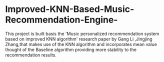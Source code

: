 # Improved-KNN-Based-Music-Recommendation-Engine-

This project is built basis the 'Music personalized recommendation system based on improved KNN algorithm' research paper by Gang Li ,Jingjing Zhang,that makes use of the KNN algorithm and incorporates mean value thought of the Baseline algorithm providing more stability to the recommendation results.

